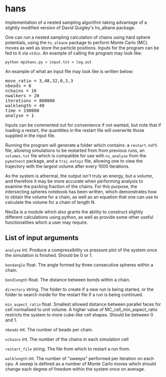 # hans
Implementation of a nested sampling algorithm taking advantage of a slightly modified version of David Quigley's hs_alkane package.

One can run a nested sampling calculation of chains using hard sphere potentials, using the `hs_alkane` package to perform Monte Carlo (MC) moves as well as
store the particle positions. Inputs for the program can be fed to it via `stdin`. An example of calling the program may look like:

`python mpihans.py < input.txt > log.out `

An example of what an input file may look like is written below:

<pre>
move_ratio = 3,48,32,0,3,3
nbeads = 6
nchains = 16
nwalkers = 20
iterations = 800000
walklength = 40
time = 190000
analyse = 1
</pre>
Inputs can be commented out for convenience if not wanted, but note that if loading a restart, the quantities in the restart file will overwrite those supplied in the input file.

Running the program will generate a folder which contains: a `restart.hdf5` file, allowing simulations to be restarted from from previous runs, an `volumes.txt` file which is compatible for use with `ns_analyse` from the `pymatnest` package, and a `traj.extxyz` file, allowing one to view the trajectory with the largest volume after every 1000 iterations. 

As the system is athermal, the output isn't truly an energy, but a volume, and therefore it may be more accurate when performing analysis to examine the packing fraction of the chains. For this purpose, the intersecting spheres notebook has been written, which demonstrates how to obtain the volume for a chain, as well as an equation that one can use to calculate the volume for a chain of length N. 

NesSa is a module which also grants the ability to construct slightly different calculations using python, as well as provide some other useful functionalities which a user may require.

## List of input arguments

`analyse` int. Produce a compressibility vs pressure plot of the system once the simulation is finished. Should be 0 or 1.

`bondangle` float. The angle formed by three consecutive spheres within a chain.

`bondlength`  float. The distance between bonds within a chain.

`directory` string. The folder to create if a new run is being started, or the folder to search inside for the restart file if a run is being continued.

`min_aspect_ratio` float. Smallest allowed distance between parallel faces for cell normalised to unit volume. A higher value of MC_cell_min_aspect_ratio restricts the system to more cube-like cell shapes. Should be between 0 and 1.

`nbeads` int. The number of beads per chain.

`nchains` int. The number of the chains in each simulation cell

`restart_file` string. The file from which to restart a run from.

`walklength` int. The number of "sweeps" performed per iteration on each cpu. A sweep is defined as a number of Monte Carlo moves which should change each degree of freedom within the system once on average.

